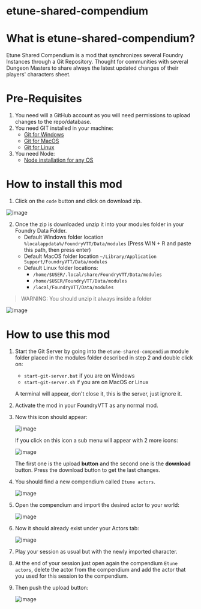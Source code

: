 # etune-shared-compendium

# What is etune-shared-compendium?
Etune Shared Compendium is a mod that synchronizes several Foundry Instances through a Git Repository. Thought for communities with several Dungeon Masters to share always the latest updated changes of their players' characters sheet.

# Pre-Requisites
1. You need will a GitHub account as you will need permissions to upload changes to the repo/database.
2. You need GIT installed in your machine:
    * [Git for Windows](https://github.com/git-for-windows/git/releases/download/v2.38.1.windows.1/Git-2.38.1-64-bit.exe)
    * [Git for MacOS](https://git-scm.com/download/mac)
    * [Git for Linux](https://git-scm.com/download/linux)
3. You need Node:
    * [Node installation for any OS](https://nodejs.org/en/download/)
   
# How to install this mod
1. Click on the `code` button and click on download zip.

![image](https://user-images.githubusercontent.com/25609497/198889217-e85ff255-2c86-482d-9ba7-e74d9fb516d6.png)

2. Once the zip is downloaded unzip it into your modules folder in your Foundry Data Folder.
    * Default Windows folder location `%localappdata%/FoundryVTT/Data/modules` (Press WIN + R and paste this path, then press enter)
    * Default MacOS folder location `~/Library/Application Support/FoundryVTT/Data/modules`
    * Default Linux folder locations:
        * `/home/$USER/.local/share/FoundryVTT/Data/modules`
        * `/home/$USER/FoundryVTT/Data/modules`
        * `/local/FoundryVTT/Data/modules`

> WARNING: You should unzip it always inside a folder

![image](https://user-images.githubusercontent.com/25609497/198891881-d4776fa7-c78b-4de9-837d-ed73cf004add.png)

# How to use this mod
1. Start the Git Server by going into the `etune-shared-compendium` module folder placed in the modules folder described in step 2 and double click on:
   * `start-git-server.bat` if you are on Windows
   * `start-git-server.sh` if you are on MacOS or Linux
   
   A terminal will appear, don't close it, this is the server, just ignore it.
   
2. Activate the mod in your FoundryVTT as any normal mod.

3. Now this icon should appear:
   
   ![image](https://user-images.githubusercontent.com/25609497/198892295-343de5ea-c3d1-4e9c-9b75-75e314f1141c.png)
   
   If you click on this icon a sub menu will appear with 2 more icons:
   
   ![image](https://user-images.githubusercontent.com/25609497/198892480-fa760643-ffd8-48bd-bb43-773719eaaa83.png)
   
   The first one is the upload **button** and the second one is the **download** button. Press the download button to get the last changes.
   
4. You should find a new compendium called `Etune actors`.

   ![image](https://user-images.githubusercontent.com/25609497/198892572-7eb01621-7ce6-43d6-b8b4-c9695d9094e3.png)
   
5. Open the compendium and import the desired actor to your world:
   
   ![image](https://user-images.githubusercontent.com/25609497/198893049-b76c60d1-fe48-4593-b68b-c376c80b3533.png)
   
6. Now it should already exist under your Actors tab:
   
   ![image](https://user-images.githubusercontent.com/25609497/198893140-bf459e62-0db5-4740-8a72-9f1b34225cd2.png)

7. Play your session as usual but with the newly imported character. 
8. At the end of your session just open again the compendium `Etune actors`, delete the actor from the compendium and add the actor that you used for this session to the compendium.
9. Then push the upload button:

   ![image](https://user-images.githubusercontent.com/25609497/198893777-4b8906a6-183e-45a2-bc0c-167d3f5c355f.png)

